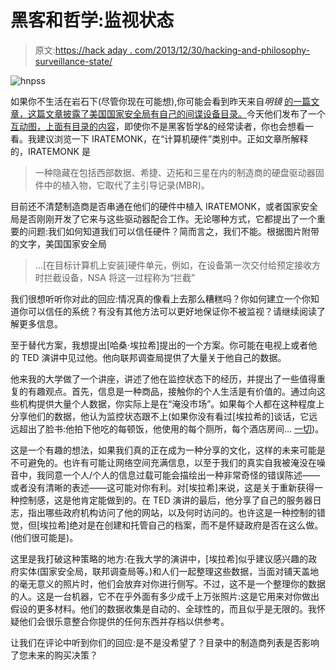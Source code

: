 # 黑客和哲学:监视状态

> 原文:[https://hack aday . com/2013/12/30/hacking-and-philosophy-surveillance-state/](https://hackaday.com/2013/12/30/hacking-and-philosophy-surveillance-state/)

![hnpss](../Images/96b22a2f17b9d409a2a280672cf100f5.png)

如果你不生活在岩石下(尽管你现在可能想),你可能会看到昨天来自*明镜* [的一篇文章，这篇文章披露了美国国家安全局有自己的间谍设备目录。](http://www.spiegel.de/international/world/catalog-reveals-nsa-has-back-doors-for-numerous-devices-a-940994.html)今天他们发布了一个[互动图，上面有目录的内容](http://www.spiegel.de/international/world/a-941262.html "Electric Snow Scooter")，即使你不是黑客哲学&的经常读者，你也会想看一看。我建议浏览一下 IRATEMONK，在“计算机硬件”类别中。正如文章所解释的，IRATEMONK 是

> 一种隐藏在包括西部数据、希捷、迈拓和三星在内的制造商的硬盘驱动器固件中的植入物，它取代了主引导记录(MBR)。

目前还不清楚制造商是否串通在他们的硬件中植入 IRATEMONK，或者国家安全局是否刚刚开发了它来与这些驱动器配合工作。无论哪种方式，它都提出了一个重要的问题:我们如何知道我们可以信任硬件？简而言之，我们不能。根据图片附带的文字，美国国家安全局

> …[在目标计算机上安装]硬件单元，例如，在设备第一次交付给预定接收方时拦截设备，NSA 将这一过程称为“拦截”

我们很想听听你对此的回应:情况真的像看上去那么糟糕吗？你如何建立一个你知道你可以信任的系统？有没有其他方法可以更好地保证你不被监视？请继续阅读了解更多信息。

至于替代方案，我想提出[哈桑·埃拉希]提出的一个方案。你可能在电视上或者他的 TED 演讲中见过他。他向联邦调查局提供了大量关于他自己的数据。

他来我的大学做了一个讲座，讲述了他在监控状态下的经历，并提出了一些值得重复的有趣观点。首先，信息是一种商品，接触你的个人生活是有价值的。通过向这些机构提供大量个人数据，你实际上是在“淹没市场”。如果每个人都在这种程度上分享他们的数据，他认为监控状态跟不上(如果你没有看过[埃拉希的]谈话，它远远超出了脸书:他拍下他吃的每顿饭，他使用的每个厕所，每个酒店房间… [一切](http://elahi.umd.edu/track/))。

这是一个有趣的想法，如果我们真的正在成为一种分享的文化，这样的未来可能是不可避免的。也许有可能让网络空间充满信息，以至于我们的真实自我被淹没在噪音中，我同意一个人/个人的信息过载可能会描绘出一种非常奇怪的错误陈述——或者没有清晰的表述——这可能对你有利。对[埃拉希]来说，这是关于重新获得一种控制感，这是他肯定能做到的。在 TED 演讲的最后，他分享了自己的服务器日志，指出哪些政府机构访问了他的网站，以及何时访问的。也许这是一种控制的错觉，但[埃拉希]绝对是在创建和托管自己的档案，而不是怀疑政府是否在这么做。(他们很可能是)。

这里是我打破这种策略的地方:在我大学的演讲中，[埃拉希]似乎建议感兴趣的政府实体(国家安全局，联邦调查局等。)和人们一起整理这些数据，当面对铺天盖地的毫无意义的照片时，他们会放弃对你进行侧写。不过，这不是一个整理你的数据的人。这是一台机器，它不在乎外面有多少成千上万张照片:这是它用来对你做出假设的更多材料。他们的数据收集是自动的、全球性的，而且似乎是无限的。我怀疑他们会很乐意整合你提供的任何东西并存档以供参考。

让我们在评论中听到你们的回应:是不是没希望了？目录中的制造商列表是否影响了您未来的购买决策？